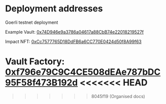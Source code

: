 # Deployment addresses

Goerli testnet deployment

Example Vault: [0x74D946e9a3786a04617a88CbB74e22018219527f](https://goerli.etherscan.io/address/0x74D946e9a3786a04617a88CbB74e22018219527f)

Impact NFT: [0xCc7577765D18DdFB6a6CC770E0424d50f8A99f63](https://goerli.etherscan.io/address/0xcc7577765d18ddfb6a6cc770e0424d50f8a99f63)

Vault Factory: [0xf796e79C9C4CE508dEAe787bDC95F58f473B192d](https://goerli.etherscan.io/address/0xf796e79c9c4ce508deae787bdc95f58f473b192d)
<<<<<<< HEAD
=======

>>>>>>> 8045f19 (Organised docs)
